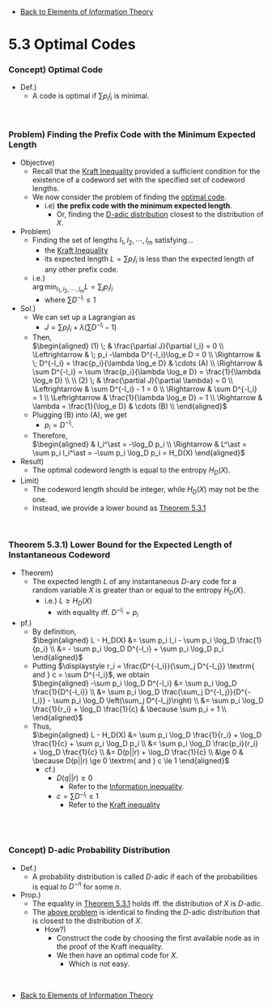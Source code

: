 * [Back to Elements of Information Theory](../../main.md)

# 5.3 Optimal Codes

### Concept) Optimal Code
- Def.)
  - A code is optimal if $`\sum p_i l_i`$ is minimal.

<br>

### Problem) Finding the Prefix Code with the Minimum Expected Length
- Objective)
  - Recall that the [Kraft Inequality](../02/note.md#theorem-521-kraft-inequality) provided a sufficient condition for the existence of a codeword set with the specified set of codeword lengths.
  - We now consider the problem of finding the [optimal code](#concept-optimal-code).
    - i.e) **the prefix code with the minimum expected length**.
      - Or, finding the [D-adic distribution](#concept-d-adic-probability-distribution) closest to the distribution of $`X`$.
- Problem)
  - Finding the set of lengths $`l_1, l_2, \cdots, l_m`$ satisfying...
    - the [Kraft Inequality](../02/note.md#theorem-521-kraft-inequality)
    - its expected length $`L = \sum p_i l_i`$ is less than the expected length of any other prefix code.
  - i.e.)   
    $`\displaystyle \arg\min_{l_1, l_2, \cdots, l_m} L = \sum_i p_i l_i`$
    - where $`\sum D^{-l_i} \le 1`$
- Sol.)
  - We can set up a Lagrangian as
    - $`J = \sum p_i l_i + \lambda \left( \sum D^{-l_i} - 1 \right)`$
  - Then,   
    $`\begin{aligned}
        (1) \; & \frac{\partial J}{\partial l_i} = 0 \\
        \Leftrightarrow & \; p_i -\lambda D^{-l_i}\log_e D = 0 \\
        \Rightarrow & \; D^{-l_i} = \frac{p_i}{\lambda \log_e D} & \cdots (A) \\
        \Rightarrow & \sum D^{-l_i} =  \sum \frac{p_i}{\lambda \log_e D} = \frac{1}{\lambda \log_e D} \\
        \\
        (2) \; & \frac{\partial J}{\partial \lambda} = 0 \\
        \Leftrightarrow & \sum D^{-l_i} - 1 = 0 \\
        \Rightarrow & \sum D^{-l_i} = 1 \\
        \Leftrightarrow & \frac{1}{\lambda \log_e D} = 1 \\
        \Rightarrow & \lambda = \frac{1}{\log_e D} & \cdots (B) \\
    \end{aligned}`$
  - Plugging (B) into (A), we get
    - $`p_i = D^{-l_i}`$.
  - Therefore,   
    $`\begin{aligned}
        & l_i^\ast = -\log_D p_i \\
        \Rightarrow & L^\ast = \sum p_i l_i^\ast = -\sum p_i \log_D p_i = H_D(X)
    \end{aligned}`$
- Result)
  - The optimal codeword length is equal to the entropy $`H_D(X)`$.
- Limit)
  - The codeword length should be integer, while $`H_D(X)`$ may not be the one.
  - Instead, we provide a lower bound as [Theorem 5.3.1](#theorem-531-lower-bound-for-the-expected-length-of-instantaneous-codeword)

<br>

### Theorem 5.3.1) Lower Bound for the Expected Length of Instantaneous Codeword
- Theorem)
  - The expected length $`L`$ of any instantaneous $`D`$-ary code for a random variable $`X`$ is greater than or equal to the entropy $`H_D(X)`$.
    - i.e.) $`L \ge H_D(X)`$
      - with equality iff. $`D^{-l_i} = p_i`$
- pf.)
  - By definition,   
    $`\begin{aligned}
      L - H_D(X) &= \sum p_i l_i - \sum p_i \log_D \frac{1}{p_i} \\
      &= - \sum p_i \log_D D^{-l_i} + \sum p_i \log_D p_i
    \end{aligned}`$
  - Putting $`\displaystyle r_i = \frac{D^{-l_i}}{\sum_j D^{-l_j}} \textrm{ and } c = \sum D^{-l_i}`$, we obtain   
    $`\begin{aligned}
       -\sum p_i \log_D D^{-l_i} &= \sum p_i \log_D \frac{1}{D^{-l_i}} \\ 
      &= \sum p_i \log_D \frac{\sum_j D^{-l_j}}{D^{-l_i}} - \sum p_i \log_D \left(\sum_j D^{-l_j}\right) \\
      &= \sum p_i \log_D \frac{1}{r_i} + \log_D \frac{1}{c} & \because \sum p_i = 1 \\
    \end{aligned}`$
  - Thus,   
    $`\begin{aligned}
      L - H_D(X) &= \sum p_i \log_D \frac{1}{r_i} + \log_D \frac{1}{c} + \sum p_i \log_D p_i \\
      &= \sum p_i \log_D \frac{p_i}{r_i} + \log_D \frac{1}{c} \\
      &= D(p||r)  + \log_D \frac{1}{c} \\
      &\ge 0 & \because D(p||r) \ge 0 \textrm{ and } c \le 1
    \end{aligned}`$
    - cf.) 
      - $`D(q||r) \ge 0`$
        - Refer to the [Information inequality](../../ch02/06/note.md#theorem-263-information-inequality).
      - $`c = \sum D^{-l_i} \le 1`$
        - Refer to the [Kraft inequality](../02/note.md#theorem-521-kraft-inequality)

<br><br>

### Concept) D-adic Probability Distribution
- Def.)
  - A probability distribution is called $`D`$-adic if each of the probabilities is equal to $`D^{-n}`$ for some $`n`$.
- Prop.)
  - The equality in [Theorem 5.3.1](#theorem-531-lower-bound-for-the-expected-length-of-instantaneous-codeword) holds iff. the distribution of $`X`$ is $`D`$-adic.
  - The [above problem](#problem-finding-the-prefix-code-with-the-minimum-expected-length) is identical to finding the $`D`$-adic distribution that is closest to the distribution of $`X`$.
    - How?)
      - Construct the code by choosing the first available node as in the proof of the Kraft inequality.
      - We then have an optimal code for $`X`$.
        - Which is not easy.

<br>

* [Back to Elements of Information Theory](../../main.md)